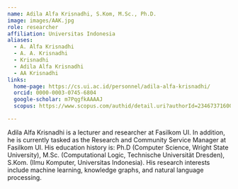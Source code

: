 ```yaml
---
name: Adila Alfa Krisnadhi, S.Kom, M.Sc., Ph.D.
image: images/AAK.jpg
role: researcher
affiliation: Universitas Indonesia
aliases:
  - A. Alfa Krisnadhi
  - A. A. Krisnadhi
  - Krisnadhi
  - Adila Alfa Krisnadhi
  - AA Krisnadhi
links:
  home-page: https://cs.ui.ac.id/personnel/adila-alfa-krisnadhi/
  orcid: 0000-0003-0745-6804
  google-scholar: m7PqgfkAAAAJ
  scopus: https://www.scopus.com/authid/detail.uri?authorId=23467371600

---
```


Adila Alfa Krisnadhi is a lecturer and researcher at Fasilkom UI. In addition, he is currently tasked as the Research and Community Service Manager at Fasilkom UI. His education history is: Ph.D (Computer Science, Wright State University), M.Sc. (Computational Logic, Technische Universität Dresden), S.Kom. (Ilmu Komputer, Universitas Indonesia). His research interests include machine learning, knowledge graphs, and natural language processing.
